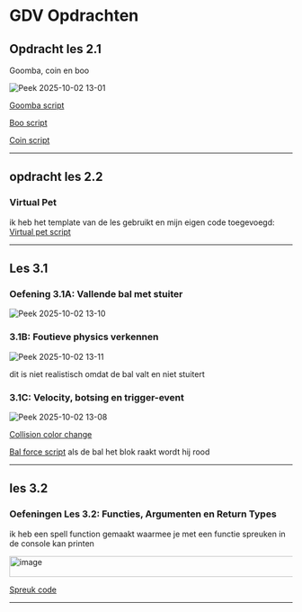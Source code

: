 # GDV Opdrachten

## Opdracht les 2.1

Goomba, coin en boo

![Peek 2025-10-02 13-01](https://github.com/user-attachments/assets/69118e65-fe42-4bf1-95ed-d48f69cc4712)



[Goomba script](https://github.com/Tom-De-Jong/Unity-readme/blob/main/Myproject/Assets/Scripts/goomba.cs)


[Boo script](https://github.com/Tom-De-Jong/Unity-readme/blob/main/Myproject/Assets/Scripts/booscript.cs)


[Coin script](https://github.com/Tom-De-Jong/Unity-readme/blob/main/Myproject/Assets/Scripts/RotationScript.cs)

------------------------------------------------------------

## opdracht les 2.2

### Virtual Pet

ik heb het template van de les gebruikt en mijn eigen code toegevoegd:
[Virtual pet script](https://github.com/Tom-De-Jong/Unity-readme/blob/main/Myproject/Assets/Scripts/simple%20pet.cs)

------------------------------------------------------------

## Les 3.1

### Oefening 3.1A: Vallende bal met stuiter
![Peek 2025-10-02 13-10](https://github.com/user-attachments/assets/e218fe9f-e883-48e6-a72c-f1ba17679ef8)



### 3.1B: Foutieve physics verkennen
![Peek 2025-10-02 13-11](https://github.com/user-attachments/assets/f3edffb4-03f8-447b-9ac0-1d9c7abc2cf5)

 
dit is niet realistisch omdat de bal valt en niet stuitert

### 3.1C: Velocity, botsing en trigger-event
![Peek 2025-10-02 13-08](https://github.com/user-attachments/assets/c0af64d0-2cd8-45e9-b8da-8af4f88a76c1)

[Collision color change](https://github.com/Tom-De-Jong/Unity-readme/blob/main/Myproject/Assets/Scripts/collisionscript.cs)

[Bal force script](https://github.com/Tom-De-Jong/Unity-readme/blob/main/Myproject/Assets/Scripts/Ballshootwe.cs)
als de bal het blok raakt wordt hij rood

------------------------------------------------------------

## les 3.2

### Oefeningen Les 3.2: Functies, Argumenten en Return Types

ik heb een spell function gemaakt waarmee je met een functie spreuken in de console kan printen

<img width="754" height="37" alt="image" src="https://github.com/user-attachments/assets/d4d39346-8842-4356-9ca2-fed49ad40d5e" />

[Spreuk code](https://github.com/Tom-De-Jong/Unity-readme/blob/main/Myproject/Assets/Scripts/spellscript.cs)

------------------------------------------------------------





